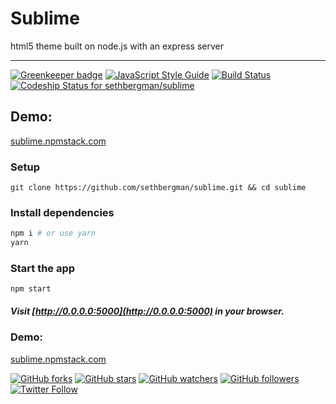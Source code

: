 # Sublime

html5 theme built on node.js with an express server

--------------------------------------------------------------------------------

[![Greenkeeper badge](https://badges.greenkeeper.io/sethbergman/sublime.svg)](https://greenkeeper.io/) [![JavaScript Style Guide](https://img.shields.io/badge/code_style-standard-brightgreen.svg)](https://standardjs.com)
[![Build Status](https://travis-ci.org/sethbergman/sublime.svg?branch=master)](https://travis-ci.org/sethbergman/sublime)
[ ![Codeship Status for sethbergman/sublime](https://app.codeship.com/projects/f0264f50-de5a-0135-fb77-3a73794eed9d/status?branch=master)](https://app.codeship.com/projects/266140)


## Demo:

[sublime.npmstack.com](//sublime.npmstack.com)

### Setup

```
git clone https://github.com/sethbergman/sublime.git && cd sublime
```

### Install dependencies

```sh
npm i # or use yarn
yarn
```

### Start the app

```
npm start
```

##### Visit [http://0.0.0.0:5000](http://0.0.0.0:5000) in your browser.

### Demo:

[sublime.npmstack.com](//sublime.npmstack.com)

[![GitHub forks](https://img.shields.io/github/forks/sethbergman/sublime.svg?style=social&label=Fork)](https://github.com/sethbergman/sublime)
[![GitHub stars](https://img.shields.io/github/stars/sethbergman/sublime.svg?style=social&label=Stars)](https://github.com/sethbergman/sublime)
[![GitHub watchers](https://img.shields.io/github/watchers/sethbergman/sublime.svg?style=social&label=Watch)](https://github.com/sethbergman/sublime)
[![GitHub followers](https://img.shields.io/github/followers/sethbergman.svg?style=social&label=Follow)](https://github.com/sethbergman)
[![Twitter Follow](https://img.shields.io/twitter/follow/seth_bergman.svg?style=social&label=Follow)](https://twitter.com/seth_bergman)